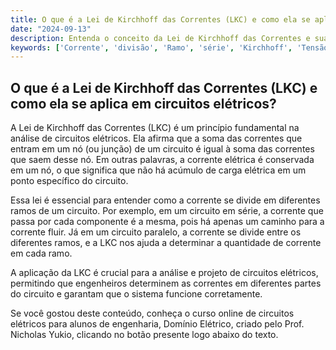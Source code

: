 ```yaml
---
title: O que é a Lei de Kirchhoff das Correntes (LKC) e como ela se aplica em circuitos elétricos?
date: "2024-09-13"
description: Entenda o conceito da Lei de Kirchhoff das Correntes e sua aplicação em circuitos elétricos.
keywords: ['Corrente', 'divisão', 'Ramo', 'série', 'Kirchhoff', 'Tensão', 'Associação']
---
```


## O que é a Lei de Kirchhoff das Correntes (LKC) e como ela se aplica em circuitos elétricos?

A Lei de Kirchhoff das Correntes (LKC) é um princípio fundamental na análise de circuitos elétricos. Ela afirma que a soma das correntes que entram em um nó (ou junção) de um circuito é igual à soma das correntes que saem desse nó. Em outras palavras, a corrente elétrica é conservada em um nó, o que significa que não há acúmulo de carga elétrica em um ponto específico do circuito.

Essa lei é essencial para entender como a corrente se divide em diferentes ramos de um circuito. Por exemplo, em um circuito em série, a corrente que passa por cada componente é a mesma, pois há apenas um caminho para a corrente fluir. Já em um circuito paralelo, a corrente se divide entre os diferentes ramos, e a LKC nos ajuda a determinar a quantidade de corrente em cada ramo.

A aplicação da LKC é crucial para a análise e projeto de circuitos elétricos, permitindo que engenheiros determinem as correntes em diferentes partes do circuito e garantam que o sistema funcione corretamente.

Se você gostou deste conteúdo, conheça o curso online de circuitos elétricos para alunos de engenharia, Domínio Elétrico, criado pelo Prof. Nicholas Yukio, clicando no botão presente logo abaixo do texto.